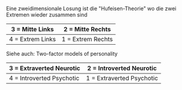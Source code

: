 Eine zweidimensionale Losung
ist die "Hufeisen-Theorie"
wo die zwei Extremen
wieder zusammen sind

3 = Mitte Links | 2 = Mitte Rechts
---|---
4 = Extrem Links | 1 = Extrem Rechts

Siehe auch:
Two-factor models
of personality

3 = Extraverted Neurotic | 2 = Introverted Neurotic
---|---
4 = Introverted Psychotic | 1 = Extraverted Psychotic
